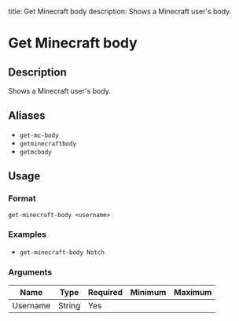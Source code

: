 title: Get Minecraft body
description: Shows a Minecraft user's body.

# Get Minecraft body

## Description

Shows a Minecraft user's body.

## Aliases

* `get-mc-body`
* `getminecraftbody`
* `getmcbody`

## Usage

### Format

`get-minecraft-body <username>`

### Examples

* `get-minecraft-body Notch`

### Arguments

| Name  | Type | Required | Minimum | Maximum |
|-------|------|----------|---------|---------|
| Username | String |Yes |  |  |
